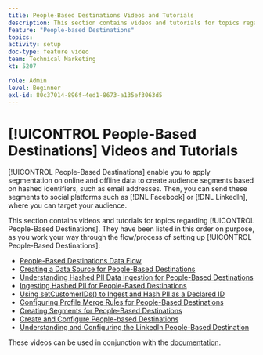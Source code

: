 ```yaml
---
title: People-Based Destinations Videos and Tutorials
description: This section contains videos and tutorials for topics regarding People-Based Destinations.
feature: "People-based Destinations"
topics: 
activity: setup
doc-type: feature video
team: Technical Marketing
kt: 5207

role: Admin
level: Beginner
exl-id: 80c37014-896f-4ed1-8673-a135ef3063d5
---
```

# [!UICONTROL People-Based Destinations] Videos and Tutorials

[!UICONTROL People-Based Destinations] enable you to apply segmentation on online and offline data to create audience segments based on hashed identifiers, such as email addresses. Then, you can send these segments to social platforms such as [!DNL Facebook] or [!DNL LinkedIn], where you can target your audience.

This section contains videos and tutorials for topics regarding [!UICONTROL People-Based Destinations]. They have been listed in this order on purpose, as you work your way through the flow/process of setting up [!UICONTROL People-Based Destinations]:

* [People-Based Destinations Data Flow](people-based-destinations-data-flow.md)
* [Creating a Data Source for People-Based Destinations](creating-a-data-source-for-people-based-destinations.md)
* [Understanding Hashed PII Data Ingestion for People-Based Destinations](understanding-hashed-pii-data-ingestion-for-people-based-destinations.md)
* [Ingesting Hashed PII for People-Based Destinations](ingesting-hashed-pii-for-people-based-destinations.md)
* [Using setCustomerIDs() to Ingest and Hash PII as a Declared ID](using-setcustomerids-to-ingest-and-hash-pii-as-a-declared-id.md)
* [Configuring Profile Merge Rules for People-Based Destinations](configuring-profile-merge-rules-for-people-based-destinations.md)
* [Creating Segments for People-Based Destinations](creating-segments-for-people-based-destinations.md)
* [Create and Configure People-based Destinations](create-and-configure-people-based-destinations.md)
* [Understanding and Configuring the LinkedIn People-Based Destination](understanding-and-configuring-the-linkedin-pbd.md)

These videos can be used in conjunction with the [documentation](https://docs.adobe.com/content/help/en/audience-manager/user-guide/features/destinations/people-based/people-based-destinations-overview.html).
